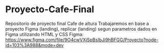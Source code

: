 # Proyecto-Cafe-Final
Repositorio de proyecto final Cafe de altura
Trabajaremos en base a proyecto Figma (landing), replicar (landing) segun parametros dados en Figma utilizando HTML y CSS
Figma:
https://www.figma.com/file/9O4cwVXjSpBsIbJi9hBFGG/Proyecto?node-id=103%3A988&mode=dev
